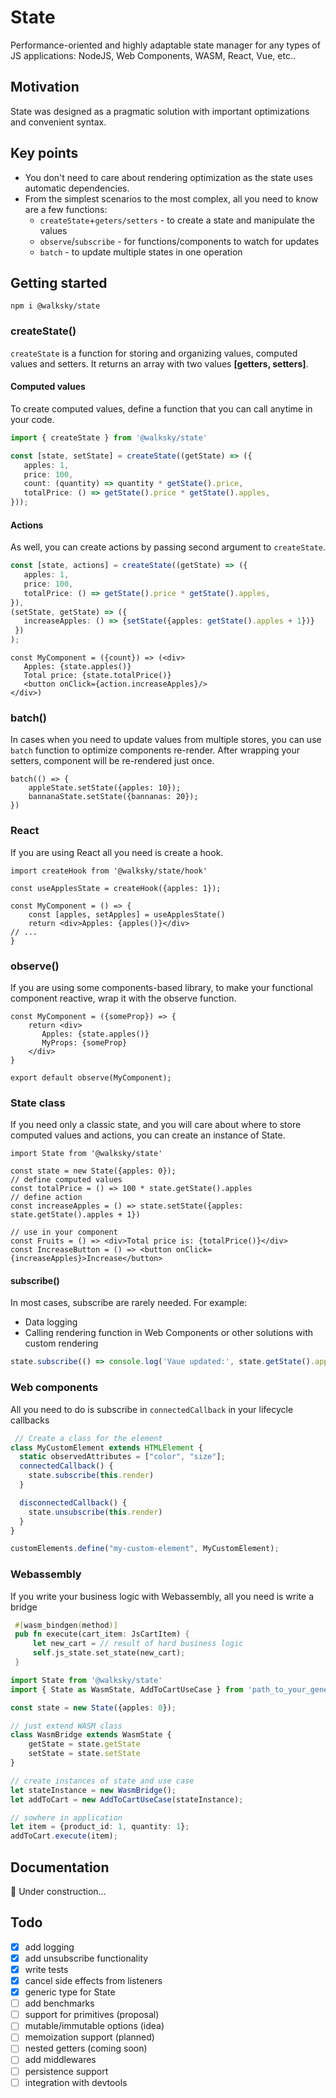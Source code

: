 # State
Performance-oriented and highly adaptable state manager for any types of JS applications: NodeJS, Web Components, WASM, React, Vue, etc..

## Motivation
State was designed as a pragmatic solution with important optimizations and convenient syntax. 

## Key points
* You don't need to care about rendering optimization as the state uses automatic dependencies.
* From the simplest scenarios to the most complex, all you need to know are a few functions:
   * `createState`+`geters/setters` - to create a state and manipulate the values
   * `observe`/`subscribe` - for functions/components to watch for updates
   * `batch` - to update multiple states in one operation

## Getting started
```shell
npm i @walksky/state
```
### createState()
`createState` is a function for storing and organizing values, computed values and setters. It returns an array with two values **[getters, setters]**.

#### Computed values
To create computed values, define a function that you can call anytime in your code.
```typescript
import { createState } from '@walksky/state'

const [state, setState] = createState((getState) => ({
   apples: 1,
   price: 100,
   count: (quantity) => quantity * getState().price,
   totalPrice: () => getState().price * getState().apples,
}));
```
#### Actions
As well, you can create actions by passing second argument to `createState`. 
```typescript
const [state, actions] = createState((getState) => ({
   apples: 1,
   price: 100,
   totalPrice: () => getState().price * getState().apples,
}),
(setState, getState) => ({
   increaseApples: () => {setState({apples: getState().apples + 1})}
 })
);
```
```tsx
const MyComponent = ({count}) => (<div>
   Apples: {state.apples()}
   Total price: {state.totalPrice()}
   <button onClick={action.increaseApples}/>
</div>)
```

### batch()
In cases when you need to update values from multiple stores, you
can use `batch` function to optimize components re-render. After wrapping
your setters, component will be re-rendered just once.
```tsx
batch(() => {
    appleState.setState({apples: 10});
    bannanaState.setState({bannanas: 20});
})
```

### React
If you are using React all you need is create a hook.
```tsx
import createHook from '@walksky/state/hook'

const useApplesState = createHook({apples: 1});

const MyComponent = () => {
    const [apples, setApples] = useApplesState()
    return <div>Apples: {apples()}</div>
// ...
}
```

### observe()
If you  are using some components-based library, to make your functional component reactive, wrap it with the observe function.
```tsx
const MyComponent = ({someProp}) => {
    return <div>
       Apples: {state.apples()}
       MyProps: {someProp}
    </div>
}

export default observe(MyComponent);
```


### State class
If you need only a classic state, and you will care about where to store computed values and actions,
you can create an instance of State.
```tsx
import State from '@walksky/state'

const state = new State({apples: 0});
// define computed values
const totalPrice = () => 100 * state.getState().apples
// define action
const increaseApples = () => state.setState({apples: state.getState().apples + 1})

// use in your component
const Fruits = () => <div>Total price is: {totalPrice()}</div>
const IncreaseButton = () => <button onClick={increaseApples}>Increase</button>
```

#### subscribe()
In most cases, subscribe are rarely needed. For example:
 * Data logging
 * Calling rendering function in Web Components or other solutions with custom rendering

```typescript
state.subscribe(() => console.log('Vaue updated:', state.getState().apples));
```

### Web components
All you need to do is subscribe in `connectedCallback` in your lifecycle callbacks
```javascript
 // Create a class for the element
class MyCustomElement extends HTMLElement {
  static observedAttributes = ["color", "size"];
  connectedCallback() {
    state.subscribe(this.render)
  }

  disconnectedCallback() {
    state.unsubscribe(this.render)
  }
}

customElements.define("my-custom-element", MyCustomElement);

```

### Webassembly
If you write your business logic with Webassembly, all you need is
write a bridge

```rust
 #[wasm_bindgen(method)]
 pub fn execute(cart_item: JsCartItem) {
     let new_cart = // result of hard business logic
     self.js_state.set_state(new_cart);
 }
```
```typescript
import State from '@walksky/state'
import { State as WasmState, AddToCartUseCase } from 'path_to_your_generated_wasm_typed_file';

const state = new State({apples: 0});

// just extend WASM class
class WasmBridge extends WasmState {
    getState = state.getState
    setState = state.setState
}

// create instances of state and use case
let stateInstance = new WasmBridge();
let addToCart = new AddToCartUseCase(stateInstance);

// sowhere in application
let item = {product_id: 1, quantity: 1};
addToCart.execute(item);
```



## Documentation
:construction_worker: Under construction... 


## Todo

- [x] add logging
- [x] add unsubscribe functionality
- [x] write tests
- [x] cancel side effects from listeners
- [x] generic type for State  
- [ ] add benchmarks
- [ ] support for primitives (proposal)
- [ ] mutable/immutable options (idea)
- [ ] memoization support (planned)
- [ ] nested getters (coming soon)
- [ ] add middlewares
- [ ] persistence support
- [ ] integration with devtools